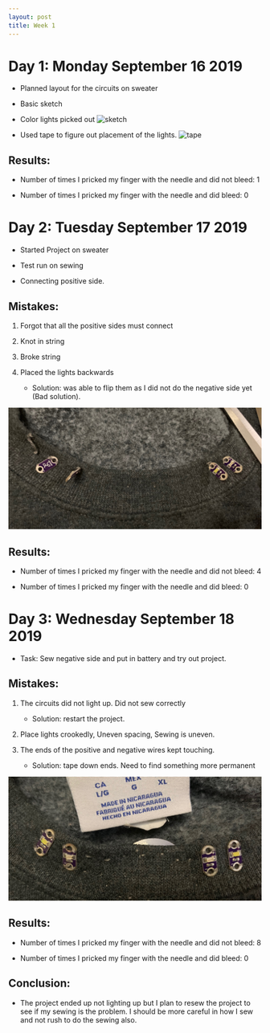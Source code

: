 ```yaml
---
layout: post
title: Week 1
---
```


# Day 1: Monday September 16 2019

* Planned layout for the circuits on sweater

* Basic sketch

* Color lights picked out
![sketch]({{site.url}}/project/img2.JPG)

* Used tape to figure out placement of the lights.
![tape]({{site.url}}/project/img3.JPG)

## Results: 

* Number of times I pricked my finger with the needle and did not bleed: 1

* Number of times I pricked my finger with the needle and did bleed: 0






# Day 2: Tuesday September 17 2019

* Started Project on sweater 

* Test run on sewing 

* Connecting positive side.

## Mistakes:

1.  Forgot that all the positive sides must connect 

2. Knot in string

3. Broke string

4. Placed the lights backwards
	* Solution: was able to flip them as I did not do the negative side yet (Bad solution).

![this](/project/img5.JPG)



## Results: 
* Number of times I pricked my finger with the needle and did not bleed: 4

* Number of times I pricked my finger with the needle and did bleed: 0



# Day 3: Wednesday September 18 2019

* Task: Sew negative side and put in battery and try out project. 

## Mistakes:

1.  The circuits did not light up. Did not sew correctly
	* Solution: restart the project.

2. Place lights crookedly, Uneven spacing, Sewing is uneven.

3. The ends of the positive and negative wires kept touching.
	* Solution: tape down ends. Need to find something more permanent 


![done](/project/img6.JPG)


## Results: 

* Number of times I pricked my finger with the needle and did not bleed: 8

* Number of times I pricked my finger with the needle and did bleed: 0


## Conclusion:

* The project ended up not lighting up but I plan to resew the project to see if my sewing is the problem. I should be more careful in how I sew and not rush to do the sewing also. 
